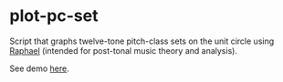 plot-pc-set
===========

Script that graphs twelve-tone pitch-class sets on the unit circle using [Raphael](http://raphaeljs.com/) (intended for post-tonal music theory and analysis).

See demo [here](http://jeremiahgoyette.com/plot-pc-set/).